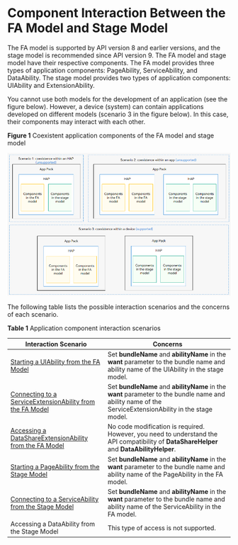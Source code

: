 # Component Interaction Between the FA Model and Stage Model


The FA model is supported by API version 8 and earlier versions, and the stage model is recommended since API version 9. The FA model and stage model have their respective components. The FA model provides three types of application components: PageAbility, ServiceAbility, and DataAbility. The stage model provides two types of application components: UIAbility and ExtensionAbility.


You cannot use both models for the development of an application (see the figure below). However, a device (system) can contain applications developed on different models (scenario 3 in the figure below). In this case, their components may interact with each other.

**Figure 1** Coexistent application components of the FA model and stage model

![coexistence-of-FAandStage](figures/coexistence-of-FAandStage.png)


The following table lists the possible interaction scenarios and the concerns of each scenario.

**Table 1** Application component interaction scenarios

| Interaction Scenario| Concerns| 
| -------- | -------- |
| [Starting a UIAbility from the FA Model](start-uiability-from-fa.md)| Set **bundleName** and **abilityName** in the **want** parameter to the bundle name and ability name of the UIAbility in the stage model.| 
| [Connecting to a ServiceExtensionAbility from the FA Model](bind-serviceextensionability-from-fa.md)| Set **bundleName** and **abilityName** in the **want** parameter to the bundle name and ability name of the ServiceExtensionAbility in the stage model.| 
| [Accessing a DataShareExtensionAbility from the FA Model](access-datashareextensionability-from-fa.md)| No code modification is required. However, you need to understand the API compatibility of **DataShareHelper** and **DataAbilityHelper**.| 
| [Starting a PageAbility from the Stage Model](start-pageability-from-stage.md)| Set **bundleName** and **abilityName** in the **want** parameter to the bundle name and ability name of the PageAbility in the FA model.| 
| [Connecting to a ServiceAbility from the Stage Model](bind-serviceability-from-stage.md)| Set **bundleName** and **abilityName** in the **want** parameter to the bundle name and ability name of the ServiceAbility in the FA model.| 
| Accessing a DataAbility from the Stage Model| This type of access is not supported.| 
